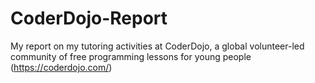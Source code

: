 # CoderDojo-Report
My report on my tutoring activities at CoderDojo, a global volunteer-led community of free programming lessons for young people (https://coderdojo.com/)
